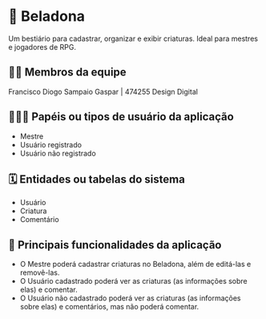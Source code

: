 # :checkered_flag: Beladona

Um bestiário para cadastrar, organizar e exibir criaturas. Ideal para mestres e jogadores de RPG.

## :technologist: Membros da equipe

Francisco Diogo Sampaio Gaspar | 474255
Design Digital

## :people_holding_hands: Papéis ou tipos de usuário da aplicação

* Mestre
* Usuário registrado
* Usuário não registrado

## :spiral_calendar: Entidades ou tabelas do sistema

* Usuário
* Criatura
* Comentário

## :triangular_flag_on_post:	 Principais funcionalidades da aplicação

* O Mestre poderá cadastrar criaturas no Beladona, além de editá-las e removê-las.
* O Usuário cadastrado poderá ver as criaturas (as informações sobre elas) e comentar.
* O Usuário não cadastrado poderá ver as criaturas (as informações sobre elas) e comentários, mas não poderá comentar.
